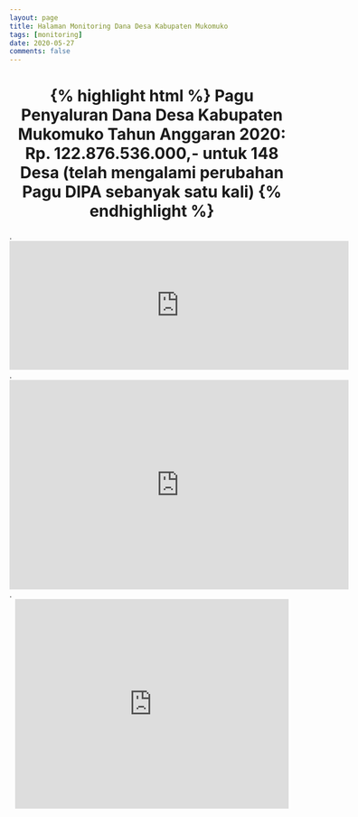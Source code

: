 ```yaml
---
layout: page
title: Halaman Monitoring Dana Desa Kabupaten Mukomuko
tags: [monitoring]
date: 2020-05-27
comments: false
---
```

<center><h1>
{% highlight html %}
Pagu Penyaluran Dana Desa Kabupaten Mukomuko Tahun Anggaran 2020:
Rp. 122.876.536.000,-
untuk 148 Desa (telah mengalami perubahan Pagu DIPA sebanyak satu kali)
{% endhighlight %}
</h1></center>
.
<center>
<iframe width="600" height="228.4691666666667" seamless frameborder="0" scrolling="no" src="https://docs.google.com/spreadsheets/d/e/2PACX-1vQLCn36KKkRfWm4qyj9H-QsgjFZvNdgh1eYtICC_HOLLOO-DCTZLBFANCkTXmlDmDN4uxiRx-TnExH6/pubchart?oid=462527896&amp;format=interactive"></iframe>
</center>
.
<center>
<iframe width="600" height="371" seamless frameborder="0" scrolling="no" src="https://docs.google.com/spreadsheets/d/e/2PACX-1vQLCn36KKkRfWm4qyj9H-QsgjFZvNdgh1eYtICC_HOLLOO-DCTZLBFANCkTXmlDmDN4uxiRx-TnExH6/pubchart?oid=831873025&amp;format=interactive"></iframe>
</center>
.
<center>
<iframe width="483.5" height="371" seamless frameborder="0" scrolling="no" src="https://docs.google.com/spreadsheets/d/e/2PACX-1vQLCn36KKkRfWm4qyj9H-QsgjFZvNdgh1eYtICC_HOLLOO-DCTZLBFANCkTXmlDmDN4uxiRx-TnExH6/pubchart?oid=152696882&amp;format=interactive"></iframe>
</center>
